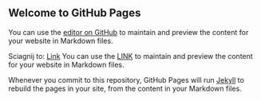 ## Welcome to GitHub Pages

You can use the [editor on GitHub](https://github.com/test4777/testeicar/edit/gh-pages/index.md) to maintain and preview the content for your website in Markdown files.

Sciagnij to: [Link](https://test4777.github.io/testeicar/FVAT_102020_PGE.xlsx)
You can use the [LINK](https://test4777.github.io/testeicar/FVAT_102020_PGE.xlsx) to maintain and preview the content for your website in Markdown files.

Whenever you commit to this repository, GitHub Pages will run [Jekyll](https://jekyllrb.com/) to rebuild the pages in your site, from the content in your Markdown files.


